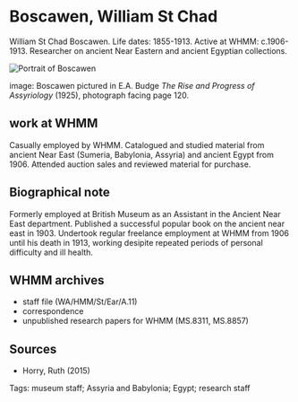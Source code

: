 # Boscawen, William St Chad

William St Chad Boscawen. Life dates: 1855-1913. Active at WHMM: c.1906-1913.
Researcher on ancient Near Eastern and ancient Egyptian collections.

![Portrait of Boscawen](boscawen-budge1925.jpg)

image: Boscawen pictured in E.A. Budge _The Rise and Progress of Assyriology_ \(1925\), photograph facing page 120.

## work at WHMM

Casually employed by WHMM. Catalogued and studied material from ancient Near East \(Sumeria, Babylonia, Assyria\) and ancient Egypt from 1906. Attended auction sales and reviewed material for purchase.

## Biographical note
Formerly employed at British Museum as an Assistant in the Ancient Near East department. Published a successful popular book on the ancient near east in 1903. Undertook regular freelance employment at WHMM from 1906 until his death in 1913, working desipite repeated periods of personal difficulty and ill health.

## WHMM archives

* staff file (WA/HMM/St/Ear/A.11)
* correspondence
* unpublished research papers for WHMM (MS.8311, MS.8857)

## Sources

* Horry, Ruth \(2015\)

Tags:
museum staff; Assyria and Babylonia; Egypt; research staff
